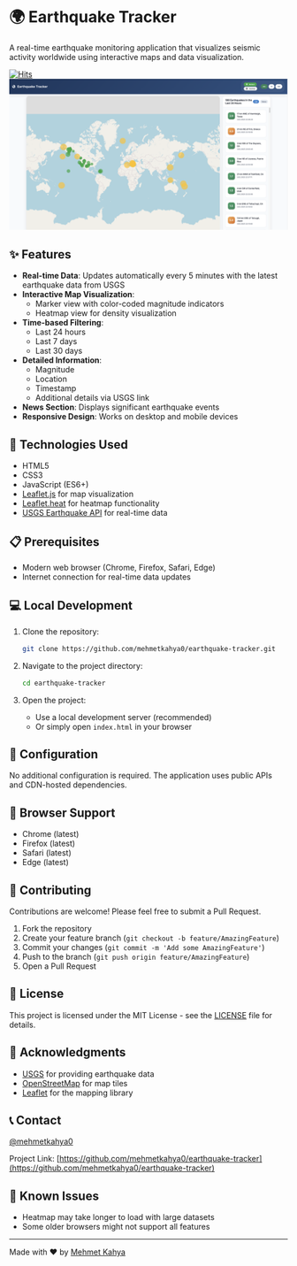 # 🌍 Earthquake Tracker

A real-time earthquake monitoring application that visualizes seismic activity worldwide using interactive maps and data visualization.

[![Hits](https://hits.seeyoufarm.com/api/count/incr/badge.svg?url=https%3A%2F%2Fgithub.com%2Fmehmetkahya0%2Fearthquake-tracker&count_bg=%233D69C8&title_bg=%23000000&icon=github.svg&icon_color=%23E7E7E7&title=Visit&edge_flat=true)](https://hits.seeyoufarm.com)
![Earthquake Tracker Screenshot](screenshot.png)

## ✨ Features

- **Real-time Data**: Updates automatically every 5 minutes with the latest earthquake data from USGS
- **Interactive Map Visualization**:
  - Marker view with color-coded magnitude indicators
  - Heatmap view for density visualization
- **Time-based Filtering**:
  - Last 24 hours
  - Last 7 days
  - Last 30 days
- **Detailed Information**:
  - Magnitude
  - Location
  - Timestamp
  - Additional details via USGS link
- **News Section**: Displays significant earthquake events
- **Responsive Design**: Works on desktop and mobile devices

## 🚀 Technologies Used

- HTML5
- CSS3
- JavaScript (ES6+)
- [Leaflet.js](https://leafletjs.com/) for map visualization
- [Leaflet.heat](https://github.com/Leaflet/Leaflet.heat) for heatmap functionality
- [USGS Earthquake API](https://earthquake.usgs.gov/fdsnws/event/1/) for real-time data

## 📋 Prerequisites

- Modern web browser (Chrome, Firefox, Safari, Edge)
- Internet connection for real-time data updates

## 💻 Local Development

1. Clone the repository:
   ```bash
   git clone https://github.com/mehmetkahya0/earthquake-tracker.git
   ```

2. Navigate to the project directory:
   ```bash
   cd earthquake-tracker
   ```

3. Open the project:
   - Use a local development server (recommended)
   - Or simply open `index.html` in your browser

## 🔧 Configuration

No additional configuration is required. The application uses public APIs and CDN-hosted dependencies.

## 📱 Browser Support

- Chrome (latest)
- Firefox (latest)
- Safari (latest)
- Edge (latest)

## 🤝 Contributing

Contributions are welcome! Please feel free to submit a Pull Request.

1. Fork the repository
2. Create your feature branch (`git checkout -b feature/AmazingFeature`)
3. Commit your changes (`git commit -m 'Add some AmazingFeature'`)
4. Push to the branch (`git push origin feature/AmazingFeature`)
5. Open a Pull Request

## 📄 License

This project is licensed under the MIT License - see the [LICENSE](LICENSE) file for details.

## 👏 Acknowledgments

- [USGS](https://www.usgs.gov/) for providing earthquake data
- [OpenStreetMap](https://www.openstreetmap.org/) for map tiles
- [Leaflet](https://leafletjs.com/) for the mapping library

## 📞 Contact

[@mehmetkahya0](https://github.com/mehmetkahya0)

Project Link: [https://github.com/mehmetkahya0/earthquake-tracker](https://github.com/mehmetkahya0/earthquake-tracker)

## 🐛 Known Issues

- Heatmap may take longer to load with large datasets
- Some older browsers might not support all features

---

Made with ❤️ by [Mehmet Kahya](https://github.com/mehmetkahya0)
